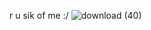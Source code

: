   r u sik of me :/ ![download (40)](https://github.com/user-attachments/assets/bf264110-aa24-405b-a1d4-e08ba9dcec13)






